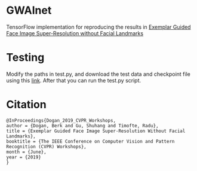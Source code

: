 # GWAInet

TensorFlow implementation for reproducing the results in [Exemplar Guided Face Image Super-Resolution without Facial Landmarks](http://openaccess.thecvf.com/content_CVPRW_2019/papers/NTIRE/Dogan_Exemplar_Guided_Face_Image_Super-Resolution_Without_Facial_Landmarks_CVPRW_2019_paper.pdf)

# Testing

Modify the paths in test.py, and download the test data and checkpoint file using this [link](https://drive.google.com/open?id=1zBgJGovdOb8Mzyp_Uftznm8Cx97RChZG). After that you can run the test.py script.

# Citation

```
@InProceedings{Dogan_2019_CVPR_Workshops,
author = {Dogan, Berk and Gu, Shuhang and Timofte, Radu},
title = {Exemplar Guided Face Image Super-Resolution Without Facial Landmarks},
booktitle = {The IEEE Conference on Computer Vision and Pattern Recognition (CVPR) Workshops},
month = {June},
year = {2019}
}
```
